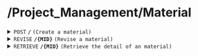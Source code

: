 # /Project_Management/Material

<details>
<summary><code>POST</code> <code><b>/</b></code> <code>(Create a material)</code></summary>

<br />

##### Headers
| key | values | description |
| --- | ------ | ----------- |
| --- | ------ | ----------- |
##### Body
| key                | required | data type | description                              |
| ------------------ | -------- | --------- | ---------------------------------------- |
| Name               | true     | string    | name of the material                     |
| Amount             | true     | int       | amount of the material                   |
| Unit               | true     | number    | the unit of the material                 |
##### Responses
| http code    | content-type         | description                        |
| ------------ | -------------------- | ---------------------------------- |
| `201`        | `application/json`   | `{ 'message': 'Material added successfully!','data': serializer.data}`  |
| `400`        | `text/plain`         | `{ message: "client error"}`       |
| `500`        | `text/plain`         | `{ message: "server error"}`       |
</details>

<details>
<summary><code>REVISE</code> <code><b>/{MID}</b></code> <code>(Revise a material)</code></summary>

<br />

##### Headers
| key | values | description |
| --- | ------ | ----------- |
| --- | ------ | ----------- |
##### Path Parameters
| key    | required | data type | description                |
| ------ | -------- | --------- | -------------------------- |
| MID    | true     | string    | id of the material         |
##### Body
| key    | required | data type | description                |
| ------ | -------- | --------- | -------------------------- |
| Amount | true     | int       | the amount of the material |
| Unit   | true     | number    | the unit of the material   |
##### Responses
| http code    | content-type | description                           |
| ------------ | -------------| ------------------------------------- |
| `200`        | `text/plain` | `{ message: "Material reviseed successfully!"}`|
| `400`        | `text/plain` | `{ message: "client error"}`          |
| `404`        | `text/plain` | `{ message: "Material not found"}`    |
| `500`        | `text/plain` | `{ message: "server error"}`          |

</details>

<details>
<summary><code>RETRIEVE</code> <code><b>/{MID}</b></code> <code>(Retrieve the detail of an material)</code></summary>

<br />

##### Headers
| key | values | description |
| --- | ------ | ----------- |
| --- | ------ | ----------- |
##### Path Parameters
| key  | required | data type | description           |
| ---- | -------- | --------- | --------------------- |
| Name | true     | string    | name of the material  |
##### Responses
| http code    | content-type       | description                                 |
| ------------ | ------------------ | ------------------------------------------- |
| `200`        | `application/json` | the detail of the retrieved material        |
| `404`,       | `text/plain`       | `{ message: "Material not found"}`          |
| `500`        | `text/plain`       | `{ message: "server error"}`                |

</details>
